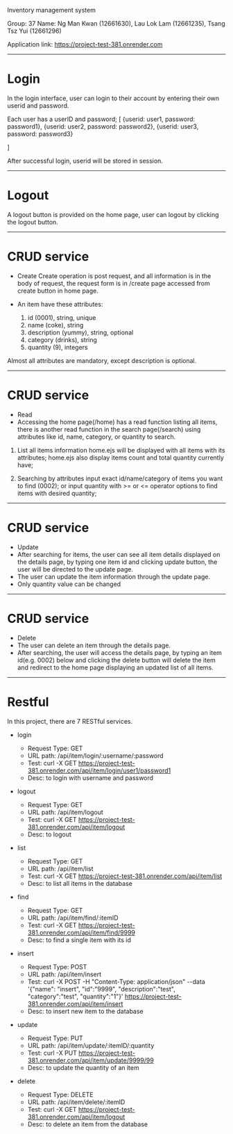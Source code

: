 Inventory management system


Group: 37
Name:
Ng Man Kwan (12661630),
Lau Lok Lam (12661235),
Tsang Tsz Yui (12661296)


Application link: https://project-test-381.onrender.com


********************************************
# Login
In the login interface, user can login to their account by entering their own userid and password.


Each user has a userID and password;
[
    {userid: user1, password: password1},
    {userid: user2, password: password2},
    {userid: user3, password: password3}


]


After successful login, userid will be stored in session.


********************************************
# Logout
A logout button is provided on the home page, user can logout by clicking the logout button.


********************************************
# CRUD service
- Create
Create operation is post request, and all information is in the body of request, the request form is in /create page accessed from create button in home page.


-   An item have these attributes:
    1)  id (0001), string, unique
    2)  name (coke), string
    3)  description (yummy), string, optional
    4)  category (drinks), string
    5)  quantity (9), integers


Almost all attributes are mandatory, except description is optional.


********************************************
# CRUD service
- Read
-  Accessing the home page(/home) has a read function listing all items, there is another read function in the search page(/search) using attributes like id, name, category, or quantity to search.


1) List all items information
    home.ejs will be displayed with all items with its attributes;
    home.ejs also display items count and total quantity currently have;


2) Searching by attributes
    input exact id/name/category of items you want to find (0002);
    or input quantity with >= or <= operator options to find items with  desired quantity;


********************************************
# CRUD service
- Update
-   After searching for items, the user can see all item details displayed on the details page, by typing one item id and clicking update button, the user will be directed to the update page.
-   The user can update the item information through the update page.
-   Only quantity value can be changed 


********************************************
# CRUD service
- Delete
-   The user can delete an item through the details page.
-   After searching, the user will access the details page, by typing an item id(e.g. 0002) below and clicking the delete button will delete the item and redirect to the home page displaying an updated list of all items.


********************************************


# Restful
In this project, there are 7 RESTful services.


- login
  - Request Type: GET
  - URL path: /api/item/login/:username/:password
  - Test: curl -X GET https://project-test-381.onrender.com/api/item/login/user1/password1
  - Desc: to login with username and password


- logout
  - Request Type: GET
  - URL path: /api/item/logout
  - Test: curl -X GET https://project-test-381.onrender.com/api/item/logout
  - Desc: to logout


- list
  - Request Type: GET
  - URL path: /api/item/list
  - Test: curl -X GET https://project-test-381.onrender.com/api/item/list
  - Desc: to list all items in the database


- find
  - Request Type: GET
  - URL path: /api/item/find/:itemID
  - Test: curl -X GET https://project-test-381.onrender.com/api/item/find/9999
  - Desc: to find a single item with its id


- insert
  - Request Type: POST
  - URL path: /api/item/insert
  - Test: curl -X POST -H "Content-Type: application/json" --data '{"name": "insert", "id":"9999", "description":"test", "category":"test", "quantity":"1"}' https://project-test-381.onrender.com/api/item/insert
  - Desc: to insert new item to the database


- update
  - Request Type: PUT
  - URL path: /api/item/update/:itemID/:quantity
  - Test: curl -X PUT https://project-test-381.onrender.com/api/item/update/9999/99
  - Desc: to update the quantity of an item


- delete
  - Request Type: DELETE
  - URL path: /api/item/delete/:itemID
  - Test: curl -X GET https://project-test-381.onrender.com/api/item/logout
  - Desc: to delete an item from the database
  





